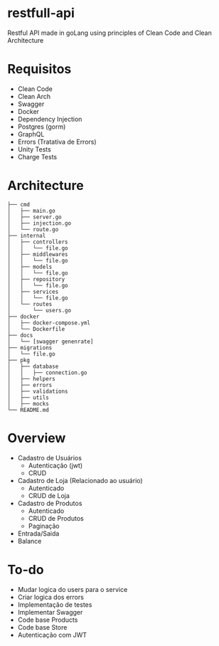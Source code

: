# restfull-api

Restful API made in goLang using principles of Clean Code and Clean Architecture

# Requisitos

- Clean Code
- Clean Arch
- Swagger
- Docker
- Dependency Injection
- Postgres (gorm)
- GraphQL
- Errors (Tratativa de Errors)
- Unity Tests
- Charge Tests

# Architecture

```
├── cmd
│   ├── main.go
│   ├── server.go
│   ├── injection.go
│   └── route.go
├── internal
│   ├── controllers
│   │   └── file.go
│   ├── middlewares
│   │   └── file.go
│   ├── models
│   │   └── file.go
│   ├── repository
│   │   └── file.go
│   ├── services
│   │   └── file.go
│   └── routes
│       └── users.go
├── docker
│   ├── docker-compose.yml
│   └── Dockerfile
├── docs
│   └── [swagger genenrate]
├── migrations
│   └── file.go
├── pkg
│   ├── database
│   │   ├── connection.go
│   ├── helpers
│   ├── errors
│   ├── validations
│   ├── utils
│   ├── mocks
└── README.md
```

# Overview

- Cadastro de Usuários
  - Autenticação (jwt)
  - CRUD
- Cadastro de Loja (Relacionado ao usuário)
  - Autenticado
  - CRUD de Loja
- Cadastro de Produtos
  - Autenticado
  - CRUD de Produtos
  - Paginação
- Entrada/Saida
- Balance

# To-do

- Mudar logica do users para o service
- Criar logica dos errors
- Implementação de testes
- Implementar Swagger
- Code base Products
- Code base Store
- Autenticação com JWT
